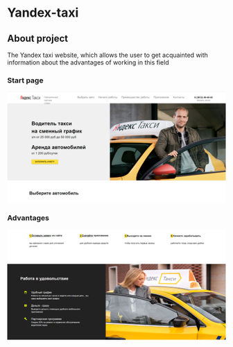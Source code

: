 # Yandex-taxi
## About project
The Yandex taxi website, which allows the user to get acquainted with information about the advantages of working in this field
### Start page
![Start page](https://github.com/Wastend/yandex-taxi/blob/master/images/start_page.png)
### Advantages
![Advantages](https://github.com/Wastend/yandex-taxi/blob/master/images/advantages.png)
